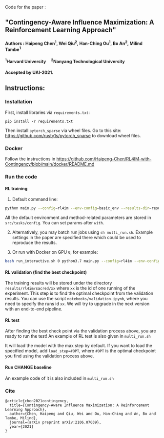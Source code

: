 Code for the paper :
## "Contingency-Aware Influence Maximization: A Reinforcement Learning Approach"

#### Authors : Haipeng Chen<sup>1</sup>, Wei Qiu<sup>2</sup>, Han-Ching Ou<sup>1</sup>, Bo An<sup>2</sup>, Milind Tambe<sup>1</sup>
#### <sup>1</sup>Harvard University &nbsp; &nbsp; <sup>2</sup>Nanyang Technological University

#### Accepted by UAI-2021.


## Instructions:
### Installation

First, install libraries via `requirements.txt`:
```
pip install -r requirements.txt 
```

Then install `pytorch_sparse` via wheel files. Go to this site: https://github.com/rusty1s/pytorch_sparse to download wheel files.

### Docker

Follow the instructions in https://github.com/Haipeng-Chen/RL4IM-with-Contingency/blob/main/docker/README.md


### Run the code
#### RL training
1. Default command line:
```bash
python main.py --config=rl4im --env-config=basic_env --results-dir=results with lr=1e-3
```
All the default environment and method-related parameters are stored in `src/tasks/config`. You can set params after `with`.

2. Alternatively, you may batch run jobs using `sh multi_run.sh`. Example settings in the paper are specified there which could be used to reproduce the results.  

3. Or run with Docker on GPU `0`, for example:

```bash
bash run_interactive.sh 0 python3.7 main.py --config=rl4im --env-config=basic_env --results-dir=results with lr=1e-3
```

#### RL validation (find the best checkpoint)
The training results will be stored under the directory `results/rl4im/sacred/xx` where `xx` is the id of one running of the experiment.
This step is to find the optimal checkpoint from the validation results. You can use the script `notebooks/validation.ipynb`, where you need to specify the runs id `xx`. We will try to upgrade in the next version with an end-to-end pipeline.


#### RL test

After finding the best check point via the validation process above, you are ready to run the test! An example of RL test is also given in `multi_run.sh`

It will load the model with the max step by default. If you want to load the specified model, add `load_step=#OPT`, where `#OPT` is the optimal checkpoint you find using the validation process above. 


#### Run CHANGE baseline
An example code of it is also included in `multi_run.sh`

### Cite

```
@article{chen2021contingency,
  title={Contingency-Aware Influence Maximization: A Reinforcement Learning Approach},
  author={Chen, Haipeng and Qiu, Wei and Ou, Han-Ching and An, Bo and Tambe, Milind},
  journal={arXiv preprint arXiv:2106.07039},
  year={2021}
}
```


